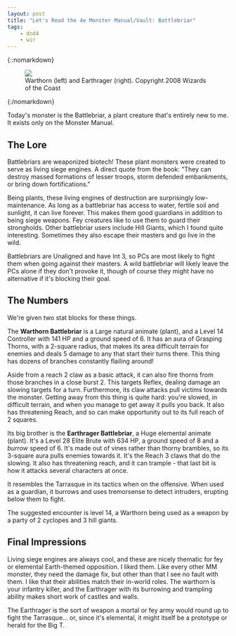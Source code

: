 ```yaml
---
layout: post
title: "Let's Read the 4e Monster Manual/Vault: Battlebriar"
tags:
    - dnd4
    - wir
---
```


{::nomarkdown}
<figure class="left">
  <img src="{{ "/assets/wir-mm-4e-battlebriar.png" | absolute_url }}"/>
  <figcaption>
    Warthorn (left) and Earthrager (right). Copyright 2008 Wizards of the Coast
  </figcaption>
</figure>
{:/nomarkdown}

Today's monster is the Battlebriar, a plant creature that's entirely new to
me. It exists only on the Monster Manual.

## The Lore

Battlebriars are weaponized biotech! These plant monsters were created to serve
as living siege engines. A direct quote from the book: "They can destroy massed
formations of lesser troops, storm defended embankments, or bring down
fortifications."

Being plants, these living engines of destruction are surprisingly
low-maintenance. As long as a battlebriar has access to water, fertile soil and
sunlight, it can live forever. This makes them good guardians in addition to
being siege weapons. Fey creatures like to use them to guard their
strongholds. Other battlebriar users include Hill Giants, which I found quite
interesting. Sometimes they also escape their masters and go live in the wild.

Battlebriars are Unaligned and have Int 3, so PCs are most likely to fight them
when going against their masters. A wild battlebriar will likely leave the PCs
alone if they don't provoke it, though of course they might have no alternative
if it's blocking their goal.

## The Numbers

We're given two stat blocks for these things.

The **Warthorn Battlebriar** is a Large natural animate (plant), and a Level 14
Controller with 141 HP and a ground speed of 6. It has an aura of Grasping
Thorns, with a 2-square radius, that makes its area difficult terrain for
enemies and deals 5 damage to any that start their turns there. This thing has
dozens of branches constantly flailing around!

Aside from a reach 2 claw as a basic attack, it can also fire thorns from those
branches in a close burst 2. This targets Reflex, dealing damage an slowing
targets for a turn. Furthermore, its claw attacks pull victims towards the
monster. Getting away from this thing is quite hard: you're slowed, in difficult
terrain, and when you manage to get away it pulls you back. It also has
threatening Reach, and so can make opportunity out to its full reach of 2
squares.

Its big brother is the **Earthrager Battlebriar**, a Huge elemental animate
(plant). It's a Level 28 Elite Brute with 634 HP, a ground speed of 8 and a
_burrow_ speed of 6. It's made out of vines rather than thorny brambles, so its
3-square aura pulls enemies towards it. It's the Reach 3 claws that do the
slowing. It also has threatening reach, and it can trample - that last bit is
how it attacks several characters at once.

It resembles the Tarrasque in its tactics when on the offensive. When used as a
guardian, it burrows and uses tremorsense to detect intruders, erupting below
them to fight.

The suggested encounter is level 14, a Warthorn being used as a weapon by a
party of 2 cyclopes and 3 hill giants.


## Final Impressions

Living siege engines are always cool, and these are nicely thematic for fey or
elemental Earth-themed opposition. I liked them. Like every other MM monster,
they need the damage fix, but other than that I see no fault with them. I like
that their abilities match their in-world roles. The warthorn is your infantry
killer, and the Earthrager with its burrowing and trampling ability makes short
work of castles and walls.

The Earthrager is the sort of weapon a mortal or fey army would round up to
fight the Tarrasque... or, since it's elemental, it might itself be a prototype
or herald for the Big T.
